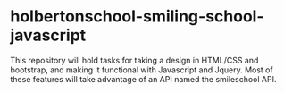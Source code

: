 # holbertonschool-smiling-school-javascript
This repository will hold tasks for taking a design in HTML/CSS and bootstrap, and making it functional with Javascript and Jquery. Most of these features will take advantage of an API named the smileschool API.
